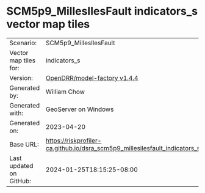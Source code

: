 # SCM5p9_MillesIlesFault indicators_s vector map tiles

|    			|			|
| --------------------- | --------------------- |
| Scenario:		| SCM5p9_MillesIlesFault		|
| Vector map tiles for:	| indicators_s		|
| Version:		| [OpenDRR/model-factory v1.4.4](https://github.com/OpenDRR/model-factory/releases/tag/v1.4.4)	|
| Generated by:		| William Chow	|
| Generated with:	| GeoServer on Windows	|
| Generated on:		| 2023-04-20	|
| Base URL:		| <https://riskprofiler-ca.github.io/dsra_scm5p9_millesilesfault_indicators_s/> |
| Last updated on GitHub: | 2024-01-25T18:15:25-08:00 |
